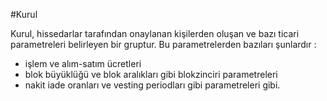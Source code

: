 #Kurul

Kurul, hissedarlar tarafından onaylanan kişilerden oluşan ve bazı ticari 
parametreleri belirleyen bir gruptur. Bu parametrelerden bazıları şunlardır : 

* işlem ve alım-satım ücretleri
* blok büyüklüğü ve blok aralıkları gibi blokzinciri parametreleri 
* nakit iade oranları ve vesting periodları gibi  parametreleri 
		gibi.